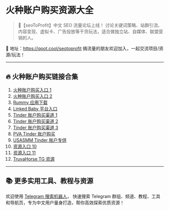# 火种账户购买资源大全

> 💬【seoToProfit】中文 SEO 流量论坛上线！
讨论关键词策略、站群引流、内容变现、虚拟卡、广告投放等干货玩法，适合做独立站、自媒体、联盟营销的人。

📌 地址：https://qoot.cool/seotoprofit
搞流量的朋友欢迎加入，一起交流项目/资源/玩法！

---

## 🔥 火种账户购买链接合集

1. [火种账户购买入口 1](https://qoot.cool/tinder-accounts-buy)
2. [火种账户购买入口 2](https://qoot.cool/P8ngV8)
3. [Rummy 应用下载](https://qoot.cool/rummy-app-download)
4. [Linked Baby 平台入口](https://qoot.cool/linked-baby)
5. [Tinder 账户购买渠道 1](https://qoot.cool/buy-tinder-accounts)
6. [Tinder 账户购买渠道 2](https://qoot.cool/buy-tinder-account)
7. [Tinder 账户购买渠道 3](https://qoot.cool/purchase-tinder-accounts)
8. [PVA Tinder 账户购买](https://qoot.cool/pva-tinder-accounts)
9. [USASMM Tinder 账户专供](https://qoot.cool/usasmm-tinder-account)
10. [资源入口 10](https://qoot.cool/sSzUdK)
11. [资源入口 11](https://qoot.cool/9d9c-home)
12. [TruvaHorse TG 资源](https://qoot.cool/truvahorse-tg)

---

## 📚 更多实用工具、教程与资源

欢迎使用 [Telegram 搜索机器人](https://qoot.cool/SearchRobot)，
快速搜索 Telegram 群组、频道、教程、工具和导航页，专为中文用户量身打造，帮你高效探索优质资源！
